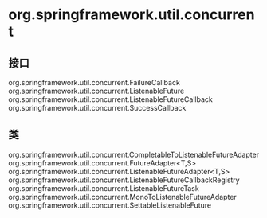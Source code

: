 # org.springframework.util.concurrent

## 接口

org.springframework.util.concurrent.FailureCallback
org.springframework.util.concurrent.ListenableFuture<T>
org.springframework.util.concurrent.ListenableFutureCallback<T>
org.springframework.util.concurrent.SuccessCallback<T>

## 类

org.springframework.util.concurrent.CompletableToListenableFutureAdapter<T>
org.springframework.util.concurrent.FutureAdapter<T,S>
org.springframework.util.concurrent.ListenableFutureAdapter<T,S>
org.springframework.util.concurrent.ListenableFutureCallbackRegistry<T>
org.springframework.util.concurrent.ListenableFutureTask<T>
org.springframework.util.concurrent.MonoToListenableFutureAdapter<T>
org.springframework.util.concurrent.SettableListenableFuture<T>




